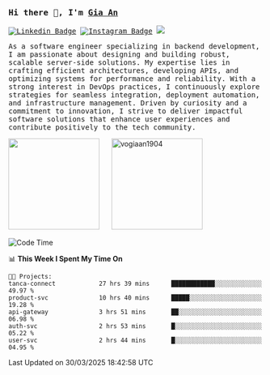 ### <samp>Hi there 👋, I'm <a href="https://www.linkedin.com/in/vogiaan1904/" target="_blank">Gia An</a></samp>

<samp> [![Linkedin Badge](https://img.shields.io/badge/-LinkedIn-0e76a8?style=flat-square&logo=Linkedin&logoColor=white)](https://linkedin.com/in/vogiaan1904)
[![Instagram Badge](https://img.shields.io/badge/-Instagram-e4405f?style=flat-square&logo=Instagram&logoColor=white)](https://instagram.com/_.ja.ann_/) ![](https://komarev.com/ghpvc/?username=vogiaan1904&style=flat-square&base=100)</samp> 

<samp>As a software engineer specializing in backend development, I am passionate about designing and building robust, scalable server-side solutions. My expertise lies in crafting efficient architectures, developing APIs, and optimizing systems for performance and reliability. With a strong interest in DevOps practices, I continuously explore strategies for seamless integration, deployment automation, and infrastructure management. Driven by curiosity and a commitment to innovation, I strive to deliver impactful software solutions that enhance user experiences and contribute positively to the tech community.</samp>



<div>
  <img height="180em" src="https://github-readme-stats.vercel.app/api/top-langs/?username=vogiaan1904&show_icons=true&hide_border=true&layout=compact&langs_count=10&theme=transparent&include_orgs=true"/>
  &nbsp;&nbsp;&nbsp;&nbsp;
  <img height="180em" src="https://github-readme-stats.vercel.app/api?username=vogiaan1904&show_icons=true&hide_border=true&&count_private=true&include_all_commits=true&theme=transparent&locale=en" alt="vogiaan1904" />
</div>






<!--START_SECTION:waka-->
![Code Time](http://img.shields.io/badge/Code%20Time-686%20hrs%2012%20mins-blue)

📊 **This Week I Spent My Time On** 

```text
🐱‍💻 Projects: 
tanca-connect            27 hrs 39 mins      ████████████░░░░░░░░░░░░░   49.97 % 
product-svc              10 hrs 40 mins      █████░░░░░░░░░░░░░░░░░░░░   19.28 % 
api-gateway              3 hrs 51 mins       ██░░░░░░░░░░░░░░░░░░░░░░░   06.98 % 
auth-svc                 2 hrs 53 mins       █░░░░░░░░░░░░░░░░░░░░░░░░   05.22 % 
user-svc                 2 hrs 44 mins       █░░░░░░░░░░░░░░░░░░░░░░░░   04.95 % 
```


 Last Updated on 30/03/2025 18:42:58 UTC
<!--END_SECTION:waka-->
